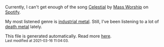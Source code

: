 
  Currently, I can't get enough of the song <a href="https://open.spotify.com/track/4LpCEO4TaVYXC1gWaV6TEs">Celestial</a> by <a href="https://open.spotify.com/artist/3rN0JqDUb80CzxvsEuYxQO">Mass Worship</a> on <a href="https://open.spotify.com/user/9qz2xtkur2fengfsdcq8dd907?si=kq2SVrUkSNe0z1NJjpt7kg">Spotify</a>.

  My most listened genre is <a href="https://duckduckgo.com/?q=industrial metal music">industrial metal</a>.
  Still, I've been listening to a lot of <a href="https://duckduckgo.com/?q=death metal music">death metal</a> lately.

  This file is generated automatically. Read more <a href="https://github.com/CodeF0x/CodeF0x/blob/master/IMPORTANT.md">here</a>.
  <br>
  <sub>Last modified at 2021-03-16 11:04:03.</sub>
  